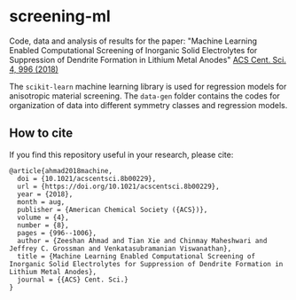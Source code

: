 # screening-ml
Code, data and analysis of results for the paper: "Machine Learning Enabled Computational Screening of Inorganic Solid Electrolytes for Suppression of Dendrite Formation in Lithium Metal Anodes" [ACS Cent. Sci. 4, 996 (2018)](https://pubs.acs.org/doi/abs/10.1021/acscentsci.8b00229)

The `scikit-learn` machine learning library is used for regression models for anisotropic material screening. The `data-gen` folder contains the codes for organization of data into different symmetry classes and regression models.

## How to cite
If you find this repository useful in your research, please cite:
```
@article{ahmad2018machine,
  doi = {10.1021/acscentsci.8b00229},
  url = {https://doi.org/10.1021/acscentsci.8b00229},
  year = {2018},
  month = aug,
  publisher = {American Chemical Society ({ACS})},
  volume = {4},
  number = {8},
  pages = {996--1006},
  author = {Zeeshan Ahmad and Tian Xie and Chinmay Maheshwari and Jeffrey C. Grossman and Venkatasubramanian Viswanathan},
  title = {Machine Learning Enabled Computational Screening of Inorganic Solid Electrolytes for Suppression of Dendrite Formation in Lithium Metal Anodes},
  journal = {{ACS} Cent. Sci.}
}
```
